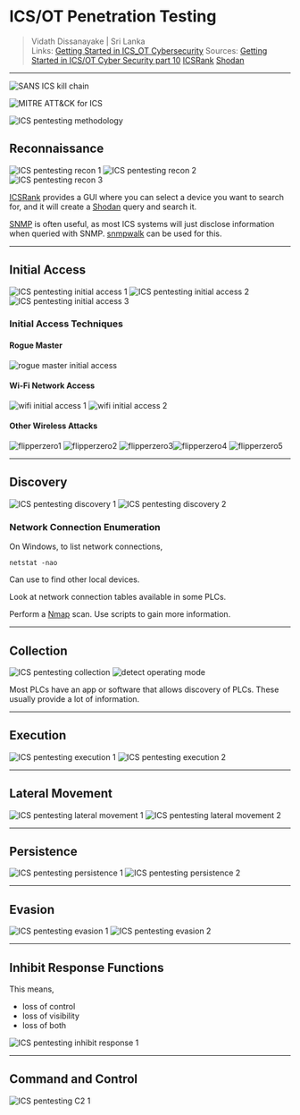 # ICS/OT Penetration Testing

> Vidath Dissanayake | Sri Lanka  
> Links: [Getting Started in ICS_OT Cybersecurity](Getting%20Started%20in%20ICS_OT%20Cybersecurity.md)
> Sources: [Getting Started in ICS/OT Cyber Security part 10](https://www.youtube.com/watch?v=A-gTRMQpy5w&list=PLOSJSv0hbPZAlINIh1HcB0L8AZcSPc80g&index=11) [ICSRank](https://icsrank.com) [Shodan](https://shodan.io)

---

![SANS ICS kill chain](assets/images/SANS%20ICS%20kill%20chain.png)

![MITRE ATT&CK for ICS](assets/images/MITRE%20ATT&CK%20for%20ICS.png)

![ICS pentesting methodology](assets/images/ICS%20pentesting%20methodology.png)


## Reconnaissance

![ICS pentesting recon 1](assets/images/ICS%20pentesting%20recon%201.png)
![ICS pentesting recon 2](assets/images/ICS%20pentesting%20recon%202.png)
![ICS pentesting recon 3](assets/images/ICS%20pentesting%20recon%203.png)

[ICSRank](https://icsrank.com) provides a GUI where you can select a device you want to search for, and it will create a [Shodan](https://shodan.io) query and search it.

[SNMP](../../network/communication%20protocol/TCP%20IP%20layer%204/OSI%20layer%207/SNMP.md) is often useful, as most ICS systems will just disclose information when queried with SNMP. [snmpwalk](../../tools/hacking/network/protocol%20specific/SNMP/snmpwalk.md) can be used for this. 

---

## Initial Access

![ICS pentesting initial access 1](assets/images/ICS%20pentesting%20initial%20access%201.png)
![ICS pentesting initial access 2](assets/images/ICS%20pentesting%20initial%20access%202.png)
![ICS pentesting initial access 3](assets/images/ICS%20pentesting%20initial%20access%203.png)

### Initial Access Techniques

#### Rogue Master

![rogue master initial access](assets/images/rogue%20master%20initial%20access.png)

#### Wi-Fi Network Access

![wifi initial access 1](assets/images/wifi%20initial%20access%201.png)
![wifi initial access 2](assets/images/wifi%20initial%20access%202.png)

#### Other Wireless Attacks

![flipperzero1](assets/images/flipperzero1.png)
![flipperzero2](assets/images/flipperzero2.png)
![flipperzero3](assets/images/flipperzero3.png)![flipperzero4](assets/images/flipperzero4.png)
![flipperzero5](assets/images/flipperzero5.png)

---

## Discovery

![ICS pentesting discovery 1](assets/images/ICS%20pentesting%20discovery%201.png)
![ICS pentesting discovery 2](assets/images/ICS%20pentesting%20discovery%202.png)

### Network Connection Enumeration

On Windows, to list network connections,
```
netstat -nao
```
Can use to find other local devices.

Look at network connection tables available in some PLCs.

Perform a [Nmap](../../tools/hacking/network/scanning/Nmap.md) scan. Use scripts to gain more information.

---

## Collection

![ICS pentesting collection](assets/images/ICS%20pentesting%20collection.png)
![detect operating mode](assets/images/detect%20operating%20mode.png)

Most PLCs have an app or software that allows discovery of PLCs. These usually provide a lot of information.

---

## Execution

![ICS pentesting execution 1](assets/images/ICS%20pentesting%20execution%201.png)
![ICS pentesting execution 2](assets/images/ICS%20pentesting%20execution%202.png)

---

## Lateral Movement

![ICS pentesting lateral movement 1](assets/images/ICS%20pentesting%20lateral%20movement%201.png)
![ICS pentesting lateral movement 2](assets/images/ICS%20pentesting%20lateral%20movement%202.png)

---

## Persistence

![ICS pentesting persistence 1](assets/images/ICS%20pentesting%20persistence%201.png)
![ICS pentesting persistence 2](assets/images/ICS%20pentesting%20persistence%202.png)

---

## Evasion

![ICS pentesting evasion 1](assets/images/ICS%20pentesting%20evasion%201.png)
![ICS pentesting evasion 2](assets/images/ICS%20pentesting%20evasion%202.png)

---

## Inhibit Response Functions

This means,
- loss of control
- loss of visibility
- loss of both

![ICS pentesting inhibit response 1](assets/images/ICS%20pentesting%20inhibit%20response%201.png)

---

## Command and Control

![ICS pentesting C2 1](assets/images/ICS%20pentesting%20C2%201.png)